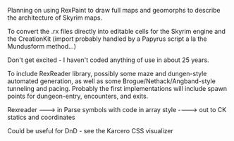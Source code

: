 Planning on using RexPaint to draw full maps and geomorphs to describe the architecture of Skyrim maps.

To convert the .rx files directly into editable cells for the Skyrim engine and the
CreationKit (import probably handled by a Papyrus script a la the Mundusform method...)

Don't get excited - I haven't coded anything of use in about 25 years.

To include RexReader library, possibly some maze and dungen-style automated generation, as well as some
Brogue/Nethack/Angband-style tunneling and pacing. Probably the first implementations will include spawn
points for dungeon-entry, encounters, and exits.

Rexreader ---> in
Parse symbols with code in array style
----> out to CK statics and coordinates

Could be useful for DnD - see the Karcero CSS visualizer 
